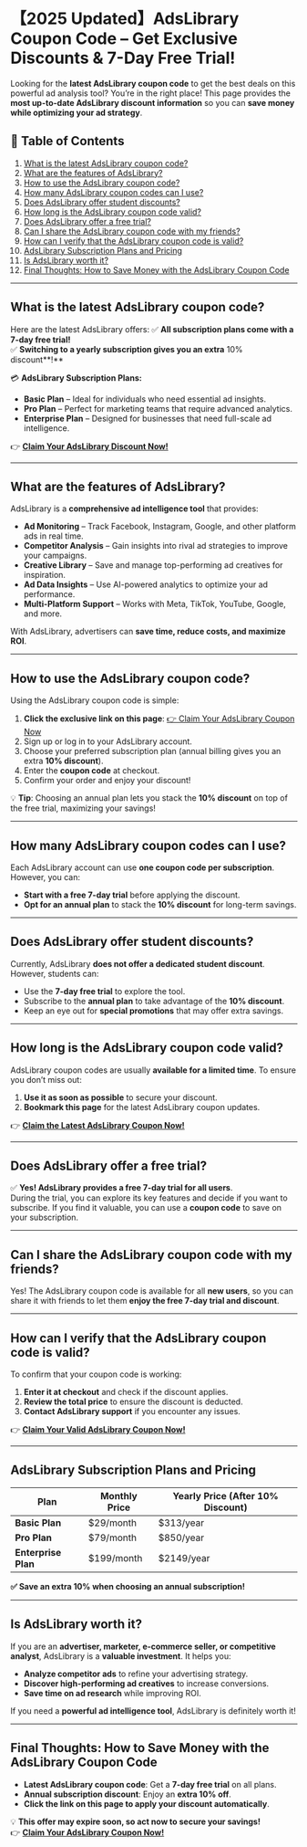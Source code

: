 # 【2025 Updated】AdsLibrary Coupon Code – Get Exclusive Discounts & 7-Day Free Trial!

Looking for the **latest AdsLibrary coupon code** to get the best deals on this powerful ad analysis tool? You’re in the right place! This page provides the **most up-to-date AdsLibrary discount information** so you can **save money while optimizing your ad strategy**.

## 📌 Table of Contents
1. [What is the latest AdsLibrary coupon code?](#what-is-the-latest-adslibrary-coupon-code)
2. [What are the features of AdsLibrary?](#what-are-the-features-of-adslibrary)
3. [How to use the AdsLibrary coupon code?](#how-to-use-the-adslibrary-coupon-code)
4. [How many AdsLibrary coupon codes can I use?](#how-many-adslibrary-coupon-codes-can-i-use)
5. [Does AdsLibrary offer student discounts?](#does-adslibrary-offer-student-discounts)
6. [How long is the AdsLibrary coupon code valid?](#how-long-is-the-adslibrary-coupon-code-valid)
7. [Does AdsLibrary offer a free trial?](#does-adslibrary-offer-a-free-trial)
8. [Can I share the AdsLibrary coupon code with my friends?](#can-i-share-the-adslibrary-coupon-code-with-my-friends)
9. [How can I verify that the AdsLibrary coupon code is valid?](#how-can-i-verify-that-the-adslibrary-coupon-code-is-valid)
10. [AdsLibrary Subscription Plans and Pricing](#adslibrary-subscription-plans-and-pricing)
11. [Is AdsLibrary worth it?](#is-adslibrary-worth-it)
12. [Final Thoughts: How to Save Money with the AdsLibrary Coupon Code](#final-thoughts-how-to-save-money-with-the-adslibrary-coupon-code)

---

## What is the latest AdsLibrary coupon code?
Here are the latest AdsLibrary offers:
✅ **All subscription plans come with a 7-day free trial!**  
✅ **Switching to a yearly subscription gives you an extra** 10% discount**!**  

💳 **AdsLibrary Subscription Plans:**
- **Basic Plan** – Ideal for individuals who need essential ad insights.
- **Pro Plan** – Perfect for marketing teams that require advanced analytics.
- **Enterprise Plan** – Designed for businesses that need full-scale ad intelligence.

👉 **[Claim Your AdsLibrary Discount Now!](https://bit.ly/41NcEIZ)**

---

## What are the features of AdsLibrary?
AdsLibrary is a **comprehensive ad intelligence tool** that provides:
- **Ad Monitoring** – Track Facebook, Instagram, Google, and other platform ads in real time.
- **Competitor Analysis** – Gain insights into rival ad strategies to improve your campaigns.
- **Creative Library** – Save and manage top-performing ad creatives for inspiration.
- **Ad Data Insights** – Use AI-powered analytics to optimize your ad performance.
- **Multi-Platform Support** – Works with Meta, TikTok, YouTube, Google, and more.

With AdsLibrary, advertisers can **save time, reduce costs, and maximize ROI**.

---

## How to use the AdsLibrary coupon code?
Using the AdsLibrary coupon code is simple:
1. **Click the exclusive link on this page**: [👉 Claim Your AdsLibrary Coupon Now](https://bit.ly/41NcEIZ)
2. Sign up or log in to your AdsLibrary account.
3. Choose your preferred subscription plan (annual billing gives you an extra **10% discount**).
4. Enter the **coupon code** at checkout.
5. Confirm your order and enjoy your discount!

💡 **Tip**: Choosing an annual plan lets you stack the **10% discount** on top of the free trial, maximizing your savings!

---

## How many AdsLibrary coupon codes can I use?
Each AdsLibrary account can use **one coupon code per subscription**. However, you can:
- **Start with a free 7-day trial** before applying the discount.
- **Opt for an annual plan** to stack the **10% discount** for long-term savings.

---

## Does AdsLibrary offer student discounts?
Currently, AdsLibrary **does not offer a dedicated student discount**. However, students can:
- Use the **7-day free trial** to explore the tool.
- Subscribe to the **annual plan** to take advantage of the **10% discount**.
- Keep an eye out for **special promotions** that may offer extra savings.

---

## How long is the AdsLibrary coupon code valid?
AdsLibrary coupon codes are usually **available for a limited time**. To ensure you don’t miss out:
1. **Use it as soon as possible** to secure your discount.
2. **Bookmark this page** for the latest AdsLibrary coupon updates.

👉 **[Claim the Latest AdsLibrary Coupon Now!](https://bit.ly/41NcEIZ)**

---

## Does AdsLibrary offer a free trial?
✅ **Yes! AdsLibrary provides a free 7-day trial for all users**.  
During the trial, you can explore its key features and decide if you want to subscribe. If you find it valuable, you can use a **coupon code** to save on your subscription.

---

## Can I share the AdsLibrary coupon code with my friends?
Yes! The AdsLibrary coupon code is available for all **new users**, so you can share it with friends to let them **enjoy the free 7-day trial and discount**.

---

## How can I verify that the AdsLibrary coupon code is valid?
To confirm that your coupon code is working:
1. **Enter it at checkout** and check if the discount applies.
2. **Review the total price** to ensure the discount is deducted.
3. **Contact AdsLibrary support** if you encounter any issues.

👉 **[Claim Your Valid AdsLibrary Coupon Now!](https://bit.ly/41NcEIZ)**

---

## AdsLibrary Subscription Plans and Pricing
| Plan | Monthly Price | Yearly Price (After 10% Discount) |
|------|-------------|--------------------------------|
| **Basic Plan** | $29/month | $313/year |
| **Pro Plan** | $79/month | $850/year |
| **Enterprise Plan** | $199/month | $2149/year |

**✅ Save an extra 10% when choosing an annual subscription!**

---

## Is AdsLibrary worth it?
If you are an **advertiser, marketer, e-commerce seller, or competitive analyst**, AdsLibrary is a **valuable investment**. It helps you:
- **Analyze competitor ads** to refine your advertising strategy.
- **Discover high-performing ad creatives** to increase conversions.
- **Save time on ad research** while improving ROI.

If you need a **powerful ad intelligence tool**, AdsLibrary is definitely worth it!

---

## Final Thoughts: How to Save Money with the AdsLibrary Coupon Code
- **Latest AdsLibrary coupon code**: Get a **7-day free trial** on all plans.
- **Annual subscription discount**: Enjoy an **extra 10% off**.
- **Click the link on this page to apply your discount automatically**.

💡 **This offer may expire soon, so act now to secure your savings!**  
👉 **[Claim Your AdsLibrary Coupon Now!](https://bit.ly/41NcEIZ)**
